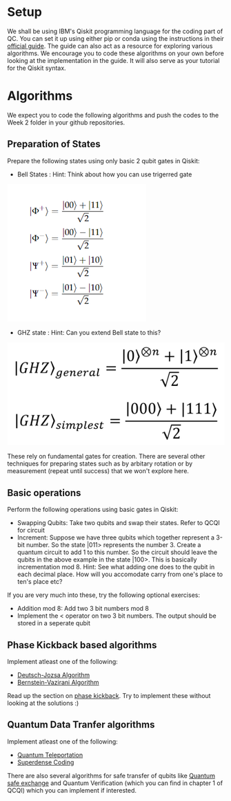 # Setup
We shall be using IBM's Qiskit programming language for the coding part of QC. You can set it up using either pip or conda using the instructions in their [official guide](https://qiskit.org/textbook/ch-prerequisites/setting-the-environment.html). The guide can also act as a resource for exploring various algorithms. We encourage you to code these algorithms on your own before looking at the implementation in the guide. It will also serve as your tutorial for the Qiskit syntax. 

# Algorithms
We expect you to code the following algorithms and push the codes to the Week 2 folder in your github repositories. 
## Preparation of States
Prepare the following states using only basic 2 qubit gates in Qiskit:
* Bell States : Hint: Think about how you can use trigerred gate

<img src = "bell.png"> 

* GHZ state : Hint: Can you extend Bell state to this?

<img src= "GHZ.png">

These rely on fundamental gates for creation. There are several other techniques for preparing states such as by arbitary rotation or by measurement (repeat until success) that we won't explore here.
## Basic operations
Perform the following operations using basic gates in Qiskit:
* Swapping Qubits: Take two qubits and swap their states. Refer to QCQI for circuit
* Increment: Suppose we have three qubits which together represent a 3-bit number. So the state |011> represents the number 3. Create a quantum circuit to add 1 to this number. So the circuit should leave the qubits in the above example in the state |100>. This is basically incrementation mod 8. Hint: See what adding one does to the qubit in each decimal place. How will you accomodate carry from one's place to ten's place etc?

If you are very much into these, try the following optional exercises: 
* Addition mod 8: Add two 3 bit numbers mod 8
* Implement the < operator on two 3 bit numbers. The output should be stored in a seperate qubit

## Phase Kickback based algorithms
Implement atleast one of the following:
* [Deutsch-Jozsa Algorithm](https://qiskit.org/textbook/ch-algorithms/deutsch-jozsa.html) 
* [Bernstein-Vazirani Algorithm](https://qiskit.org/textbook/ch-algorithms/bernstein-vazirani.html)

Read up the section on [phase kickback](https://qiskit.org/textbook/ch-gates/phase-kickback.html). Try to implement these without looking at the solutions :)

## Quantum Data Tranfer algorithms
Implement atleast one of the following:
* [Quantum Teleportation](https://qiskit.org/textbook/ch-algorithms/teleportation.html)
* [Superdense Coding](https://qiskit.org/textbook/ch-algorithms/superdense-coding.html0)

There are also several algorithms for safe transfer of qubits like [Quantum safe exchange](https://qiskit.org/textbook/ch-algorithms/quantum-key-distribution.html) and Quantum Verification (which you can find in chapter 1 of QCQI) which you can implement if interested.
